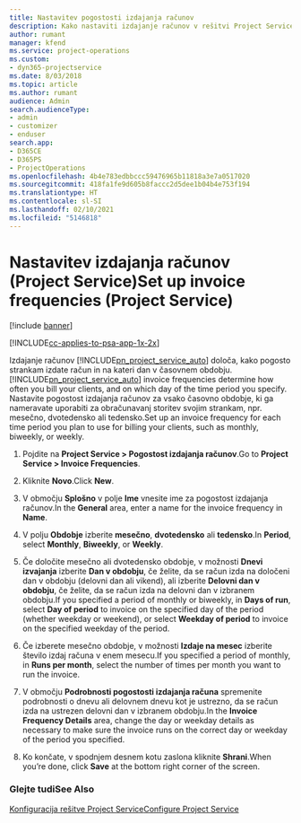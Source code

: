 ```yaml
---
title: Nastavitev pogostosti izdajanja računov
description: Kako nastaviti izdajanje računov v rešitvi Project Service
author: rumant
manager: kfend
ms.service: project-operations
ms.custom:
- dyn365-projectservice
ms.date: 8/03/2018
ms.topic: article
ms.author: rumant
audience: Admin
search.audienceType:
- admin
- customizer
- enduser
search.app:
- D365CE
- D365PS
- ProjectOperations
ms.openlocfilehash: 4b4e783edbbccc59476965b11818a3e7a0517020
ms.sourcegitcommit: 418fa1fe9d605b8faccc2d5dee1b04b4e753f194
ms.translationtype: HT
ms.contentlocale: sl-SI
ms.lasthandoff: 02/10/2021
ms.locfileid: "5146818"
---
```

# <a name="set-up-invoice-frequencies-project-service"></a><span data-ttu-id="3fe42-103">Nastavitev izdajanja računov (Project Service)</span><span class="sxs-lookup"><span data-stu-id="3fe42-103">Set up invoice frequencies (Project Service)</span></span>

[!include [banner](../includes/psa-now-project-operations.md)]

[!INCLUDE[cc-applies-to-psa-app-1x-2x](../includes/cc-applies-to-psa-app-1x-2x.md)]

<span data-ttu-id="3fe42-104">Izdajanje računov [!INCLUDE[pn_project_service_auto](../includes/pn-project-service-auto.md)] določa, kako pogosto strankam izdate račun in na kateri dan v časovnem obdobju.</span><span class="sxs-lookup"><span data-stu-id="3fe42-104">[!INCLUDE[pn_project_service_auto](../includes/pn-project-service-auto.md)] invoice frequencies determine how often you bill your clients, and on which day of the time period you specify.</span></span> <span data-ttu-id="3fe42-105">Nastavite pogostost izdajanja računov za vsako časovno obdobje, ki ga nameravate uporabiti za obračunavanj storitev svojim strankam, npr. mesečno, dvotedensko ali tedensko.</span><span class="sxs-lookup"><span data-stu-id="3fe42-105">Set up an invoice frequency for each time period you plan to use for billing your clients, such as monthly, biweekly, or weekly.</span></span>  
  
1.  <span data-ttu-id="3fe42-106">Pojdite na **Project Service > Pogostost izdajanja računov**.</span><span class="sxs-lookup"><span data-stu-id="3fe42-106">Go to **Project Service > Invoice Frequencies**.</span></span>  
  
2.  <span data-ttu-id="3fe42-107">Kliknite **Novo**.</span><span class="sxs-lookup"><span data-stu-id="3fe42-107">Click **New**.</span></span>  
  
3.  <span data-ttu-id="3fe42-108">V območju **Splošno** v polje **Ime** vnesite ime za pogostost izdajanja računov.</span><span class="sxs-lookup"><span data-stu-id="3fe42-108">In the **General** area, enter a name for the invoice frequency in **Name**.</span></span>  
  
4.  <span data-ttu-id="3fe42-109">V polju **Obdobje** izberite **mesečno**, **dvotedensko** ali **tedensko**.</span><span class="sxs-lookup"><span data-stu-id="3fe42-109">In **Period**, select **Monthly**, **Biweekly**, or **Weekly**.</span></span>  
  
5.  <span data-ttu-id="3fe42-110">Če določite mesečno ali dvotedensko obdobje, v možnosti **Dnevi izvajanja** izberite **Dan v obdobju**, če želite, da se račun izda na določeni dan v obdobju (delovni dan ali vikend), ali izberite **Delovni dan v obdobju**, če želite, da se račun izda na delovni dan v izbranem obdobju.</span><span class="sxs-lookup"><span data-stu-id="3fe42-110">If you specified a period of monthly or biweekly, in **Days of run**, select **Day of period** to invoice on the specified day of the period (whether weekday or weekend), or select **Weekday of period** to invoice on the specified weekday of the period.</span></span>  
  
6.  <span data-ttu-id="3fe42-111">Če izberete mesečno obdobje, v možnosti **Izdaje na mesec** izberite število izdaj računa v enem mesecu.</span><span class="sxs-lookup"><span data-stu-id="3fe42-111">If you specified a period of monthly, in **Runs per month**, select the number of times per month you want to run the invoice.</span></span>  
  
7.  <span data-ttu-id="3fe42-112">V območju **Podrobnosti pogostosti izdajanja računa** spremenite podrobnosti o dnevu ali delovnem dnevu kot je ustrezno, da se račun izda na ustrezen delovni dan v izbranem obdobju.</span><span class="sxs-lookup"><span data-stu-id="3fe42-112">In the **Invoice Frequency Details** area, change the day or weekday details as necessary to make sure the invoice runs on the correct day or weekday of the period you specified.</span></span>  
  
8.  <span data-ttu-id="3fe42-113">Ko končate, v spodnjem desnem kotu zaslona kliknite **Shrani**.</span><span class="sxs-lookup"><span data-stu-id="3fe42-113">When you’re done, click **Save** at the bottom right corner of the screen.</span></span>  
  
### <a name="see-also"></a><span data-ttu-id="3fe42-114">Glejte tudi</span><span class="sxs-lookup"><span data-stu-id="3fe42-114">See Also</span></span>  
 [<span data-ttu-id="3fe42-115">Konfiguracija rešitve Project Service</span><span class="sxs-lookup"><span data-stu-id="3fe42-115">Configure Project Service</span></span>](../psa/configure.md)
